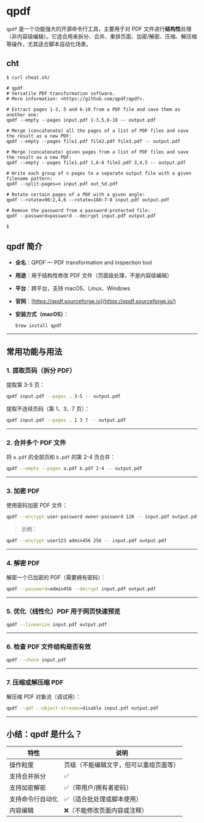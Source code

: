 # qpdf

`qpdf` 是一个功能强大的开源命令行工具，主要用于对 PDF 文件进行**结构性**处理（非内容级编辑）。它适合用来拆分、合并、重排页面、加密/解密、压缩、解压缩等操作，尤其适合脚本自动化场景。

## cht

```shell
$ curl cheat.sh/

# qpdf
# Versatile PDF transformation software.
# More information: <https://github.com/qpdf/qpdf>.

# Extract pages 1-3, 5 and 6-10 from a PDF file and save them as another one:
qpdf --empty --pages input.pdf 1-3,5,6-10 -- output.pdf

# Merge (concatenate) all the pages of a list of PDF files and save the result as a new PDF:
qpdf --empty --pages file1.pdf file2.pdf file3.pdf -- output.pdf

# Merge (concatenate) given pages from a list of PDF files and save the result as a new PDF:
qpdf --empty --pages file1.pdf 1,6-8 file2.pdf 3,4,5 -- output.pdf

# Write each group of n pages to a separate output file with a given filename pattern:
qpdf --split-pages=n input.pdf out_%d.pdf

# Rotate certain pages of a PDF with a given angle:
qpdf --rotate=90:2,4,6 --rotate=180:7-8 input.pdf output.pdf

# Remove the password from a password-protected file:
qpdf --password=password --decrypt input.pdf output.pdf

$
```

## qpdf 简介

- **全名**：QPDF — PDF transformation and inspection tool
    
- **用途**：用于结构性修改 PDF 文件（页面级处理，不是内容级编辑）
    
- **平台**：跨平台，支持 macOS、Linux、Windows
    
- **官网**：[https://qpdf.sourceforge.io](https://qpdf.sourceforge.io/)
    
- **安装方式（macOS）**：
    
    ```bash
    brew install qpdf
    ```
    

---

## 常用功能与用法

### 1. 提取页码（拆分 PDF）

提取第 3-5 页：

```bash
qpdf input.pdf --pages . 3-5 -- output.pdf
```

提取不连续页码（第 1、3、7 页）：

```bash
qpdf input.pdf --pages . 1 3 7 -- output.pdf
```

---

### 2. **合并多个 PDF 文件**

将 `a.pdf` 的全部页和 `b.pdf` 的第 2-4 页合并：

```bash
qpdf --empty --pages a.pdf b.pdf 2-4 -- output.pdf
```

---

### 3. **加密 PDF**

使用密码加密 PDF 文件：

```bash
qpdf --encrypt user-password owner-password 128 -- input.pdf output.pdf
```

> 示例：

```bash
qpdf --encrypt user123 admin456 256 -- input.pdf output.pdf
```

---

### 4. **解密 PDF**

解密一个已加密的 PDF（需要拥有密码）：

```bash
qpdf --password=admin456 --decrypt input.pdf output.pdf
```

---

### 5. **优化（线性化）PDF 用于网页快速预览**

```bash
qpdf --linearize input.pdf output.pdf
```

---

### 6. **检查 PDF 文件结构是否有效**

```bash
qpdf --check input.pdf
```

---

### 7. **压缩或解压缩 PDF**

解压缩 PDF 对象流（调试用）：

```bash
qpdf --qdf --object-streams=disable input.pdf output.pdf
```

---

## 小结：qpdf 是什么？

|特性|说明|
|---|---|
|操作粒度|页级（不能编辑文字，但可以重组页面等）|
|支持合并拆分|✅|
|支持加密解密|✅（带用户/拥有者密码）|
|支持命令行自动化|✅（适合批处理或脚本使用）|
|内容编辑|❌（不能修改页面内容或注释）|
